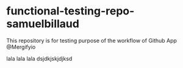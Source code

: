 # functional-testing-repo-samuelbillaud

This repository is for testing purpose of the workflow of Github App @Mergifyio


lala lala lala
dsjdkjskjdjksd
